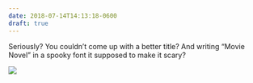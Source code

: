 ```yaml
---
date: 2018-07-14T14:13:18-0600
draft: true
---
```




Seriously? You couldn’t come up with a better title? And writing “Movie Novel” in a spooky font it supposed to make it scary?

![](/images/2018/9104d852c6.jpg)



